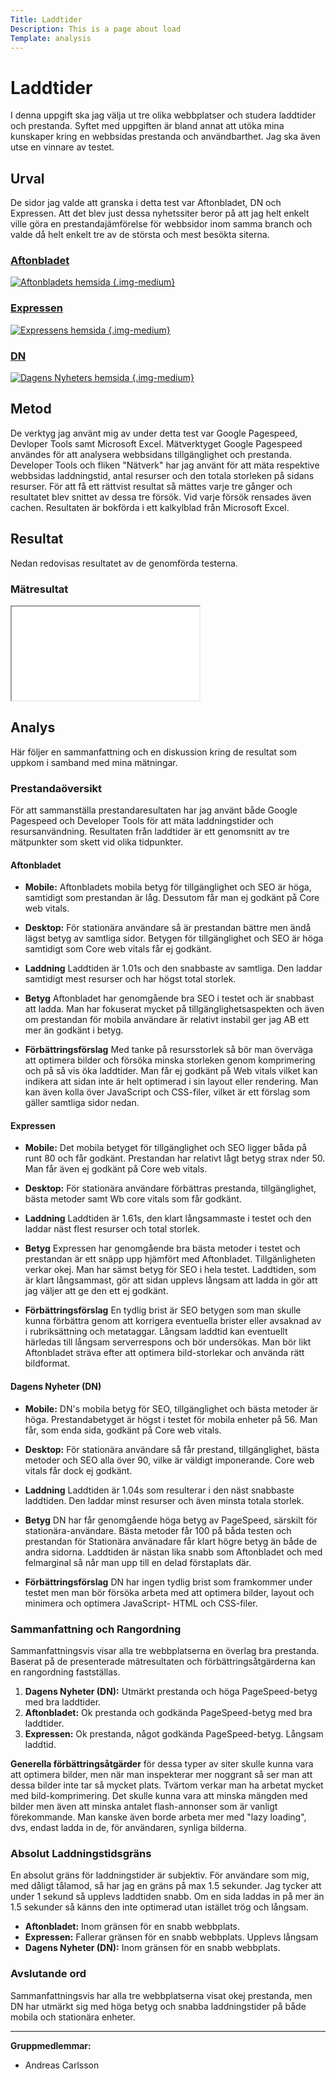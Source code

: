```yaml
---
Title: Laddtider
Description: This is a page about load
Template: analysis
---
```


# Laddtider

I denna uppgift ska jag välja ut tre olika webbplatser och studera laddtider och prestanda.
Syftet med uppgiften är bland annat att utöka mina kunskaper kring en webbsidas prestanda och användbarthet. Jag ska även utse en vinnare av testet.

## Urval

De sidor jag valde att granska i detta test var Aftonbladet, DN och Expressen. Att det blev just dessa nyhetssiter beror på att jag helt enkelt ville göra en prestandajämförelse för webbsidor inom samma branch och valde då helt enkelt tre av de största och mest besökta siterna.

### [Aftonbladet](https://www.aftonbladet.se)

[![Aftonbladets hemsida](%assets_url%/img/kmom05/Aftonbladet.jpg) {.img-medium}](%assets_url%/img/kmom05/Aftonbladet.jpg)

### [Expressen](https://www.expressen.se)

[![Expressens hemsida](%assets_url%/img/kmom05/Expressen.jpg) {.img-medium}](%assets_url%/img/kmom05/Expressen.jpg)

### [DN](https://www.dn.se)

[![Dagens Nyheters hemsida](%assets_url%/img/kmom05/Dn.jpg) {.img-medium}](%assets_url%/img/kmom05/Dn.jpg)

## Metod

De verktyg jag använt mig av under detta test var Google Pagespeed, Devloper Tools samt Microsoft Excel. Mätverktyget Google Pagespeed användes för att analysera webbsidans tillgänglighet och prestanda. Developer Tools och fliken "Nätverk" har jag använt för att mäta respektive webbsidas laddningstid, antal resurser och den totala storleken på sidans resurser. För att få ett rättvist resultat så mättes varje tre gånger och resultatet blev snittet av dessa tre försök. Vid varje försök rensades även cachen. Resultaten är bokförda i ett kalkylblad från Microsoft Excel.

## Resultat

Nedan redovisas resultatet av de genomförda testerna.

### Mätresultat

<iframe class="load-result" src="%assets_url%/img/kmom05/laddtider.htm" title="Result"></iframe>

<!-- <iframe class="load-result" src="https://docs.google.com/spreadsheets/d/e/2PACX-1vSsybsW9vY-_B5rp7bwWrYtA8y_9lCLl_d1GhqEl8Ir5-VTN1DOIM5FLHs7ekq3iNdjYuPUDcl6AKKl/pubhtml?gid=0&amp;single=true&amp;widget=true&amp;headers=false"></iframe> -->

## Analys

Här följer en sammanfattning och en diskussion kring de resultat som uppkom i samband med mina mätningar.

### Prestandaöversikt

För att sammanställa prestandaresultaten har jag använt både Google Pagespeed och Developer Tools för att mäta laddningstider och resursanvändning. Resultaten från laddtider är ett genomsnitt av tre mätpunkter som skett vid olika tidpunkter.

#### Aftonbladet

- **Mobile:** Aftonbladets mobila betyg för tillgänglighet och SEO är höga, samtidigt som prestandan är låg. Dessutom får man ej godkänt på Core web vitals.
- **Desktop:** För stationära användare så är prestandan bättre men ändå lägst betyg av samtliga sidor. Betygen för tillgänglighet och SEO är höga samtidigt som Core web vitals får ej godkänt.

- **Laddning** Laddtiden är 1.01s och den snabbaste av samtliga. Den laddar samtidigt mest resurser och har högst total storlek.

- **Betyg** Aftonbladet har genomgående bra SEO i testet och är snabbast att ladda. Man har fokuserat mycket på tillgänglighetsaspekten och även om prestandan för mobila användare är relativt instabil ger jag AB ett mer än godkänt i betyg.

- **Förbättringsförslag** Med tanke på resursstorlek så bör man överväga att optimera bilder och försöka minska storleken genom komprimering och på så vis öka laddtider. Man får ej godkänt på Web vitals vilket kan indikera att sidan inte är helt optimerad i sin layout eller rendering. Man kan även kolla över JavaScript och CSS-filer, vilket är ett förslag som gäller samtliga sidor nedan.

#### Expressen

- **Mobile:** Det mobila betyget för tillgänglighet och SEO ligger båda på runt 80 och får godkänt. Prestandan har relativt lågt betyg strax nder 50. Man får även ej godkänt på Core web vitals.
- **Desktop:** För stationära användare förbättras prestanda, tillgänglighet, bästa metoder samt Wb core vitals som får godkänt.

- **Laddning** Laddtiden är 1.61s, den klart långsammaste i testet och den laddar näst flest resurser och total storlek.

- **Betyg** Expressen har genomgående bra bästa metoder i testet och prestandan är ett snäpp upp hjämfört med Aftonbladet. Tillgänligheten verkar okej. Man har sämst betyg för SEO i hela testet. Laddtiden, som är klart långsammast, gör att sidan upplevs långsam att ladda in gör att jag väljer att ge den ett ej godkänt.

- **Förbättringsförslag** En tydlig brist är SEO betygen som man skulle kunna förbättra genom att korrigera eventuella brister eller avsaknad av i rubriksättning och metataggar. Långsam laddtid kan eventuellt härledas till långsam serverrespons och bör undersökas. Man bör likt Aftonbladet sträva efter att optimera bild-storlekar och använda rätt bildformat.

#### Dagens Nyheter (DN)

- **Mobile:** DN's mobila betyg för SEO, tillgänglighet och bästa metoder är höga. Prestandabetyget är högst i testet för mobila enheter på 56. Man får, som enda sida, godkänt på Core web vitals.
- **Desktop:** För stationära användare så får prestand, tillgänglighet, bästa metoder och SEO alla över 90, vilke är väldigt imponerande. Core web vitals får dock ej godkänt.

- **Laddning** Laddtiden är 1.04s som resulterar i den näst snabbaste laddtiden. Den laddar minst resurser och även minsta totala storlek.

- **Betyg** DN har får genomgående höga betyg av PageSpeed, särskilt för stationära-användare. Bästa metoder får 100 på båda testen och prestandan för Stationära använadare får klart högre betyg än både de andra sidorna. Laddtiden är nästan lika snabb som Aftonbladet och med felmarginal så når man upp till en delad förstaplats där.

- **Förbättringsförslag** DN har ingen tydlig brist som framkommer under testet men man bör försöka arbeta med att optimera bilder, layout och minimera och optimera JavaScript- HTML och CSS-filer.

### Sammanfattning och Rangordning

Sammanfattningsvis visar alla tre webbplatserna en överlag bra prestanda. Baserat på de presenterade mätresultaten och förbättringsåtgärderna kan en rangordning fastställas.

1. **Dagens Nyheter (DN):** Utmärkt prestanda och höga PageSpeed-betyg med bra laddtider.
2. **Aftonbladet:** Ok prestanda och godkända PageSpeed-betyg med bra laddtider.
3. **Expressen:** Ok prestanda, något godkända PageSpeed-betyg. Långsam laddtid.

**Generella förbättringsåtgärder** för dessa typer av siter skulle kunna vara att optimera bilder, men när man inspekterar mer noggrant så ser man att dessa bilder inte tar så mycket plats. Tvärtom verkar man ha arbetat mycket med bild-komprimering. Det skulle kunna vara att minska mängden med bilder men även att minska antalet flash-annonser som är vanligt förekommande. Man kanske även borde arbeta mer med "lazy loading", dvs, endast ladda in de, för användaren, synliga bilderna.

### Absolut Laddningstidsgräns

En absolut gräns för laddningstider är subjektiv. För användare som mig, med dåligt tålamod, så har jag en gräns på max 1.5 sekunder. Jag tycker att under 1 sekund så upplevs laddtiden snabb. Om en sida laddas in på mer än 1.5 sekunder så känns den inte optimerad utan istället trög och långsam.

- **Aftonbladet:** Inom gränsen för en snabb webbplats.
- **Expressen:** Fallerar gränsen för en snabb webbplats. Upplevs långsam
- **Dagens Nyheter (DN):** Inom gränsen för en snabb webbplats.

### Avslutande ord

Sammanfattningsvis har alla tre webbplatserna visat okej prestanda, men DN har utmärkt sig med höga betyg och snabba laddningstider på både mobila och stationära enheter.

---

**Gruppmedlemmar:**

- Andreas Carlsson

